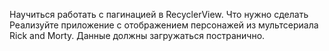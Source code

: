 Научиться работать с пагинацией в RecyclerView.
Что нужно сделать Реализуйте приложение с отображением персонажей из мультсериала Rick and Morty.
Данные должны загружаться постранично.
